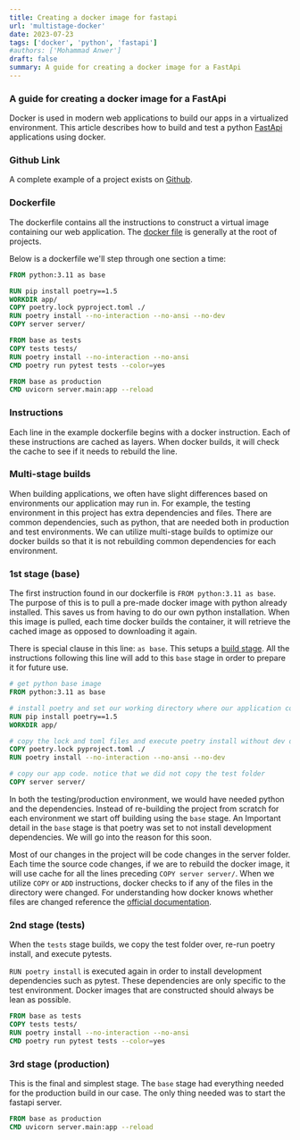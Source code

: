 ```yaml
---
title: Creating a docker image for fastapi
url: 'multistage-docker'
date: 2023-07-23
tags: ['docker', 'python', 'fastapi']
#authors: ['Mohammad Anwer']
draft: false
summary: A guide for creating a docker image for a FastApi
---
```


### A guide for creating a docker image for a FastApi
Docker is used in modern web applications to build our apps in a virtualized environment. This article describes how to 
build and test a python [FastApi](https://fastapi.tiangolo.com/) applications using docker. 

### Github Link
A complete example of a project exists on [Github](https://github.com/mohanwer/fastapi-redis-example).

### Dockerfile
The dockerfile contains all the instructions to construct a virtual image containing our web application. The 
[docker file](https://github.com/mohanwer/fastapi-redis-example/blob/master/Dockerfile) is generally at the root 
of projects.

Below is a dockerfile we'll step through one section a time:
```dockerfile
FROM python:3.11 as base

RUN pip install poetry==1.5
WORKDIR app/
COPY poetry.lock pyproject.toml ./
RUN poetry install --no-interaction --no-ansi --no-dev
COPY server server/

FROM base as tests
COPY tests tests/
RUN poetry install --no-interaction --no-ansi
CMD poetry run pytest tests --color=yes

FROM base as production
CMD uvicorn server.main:app --reload
```

### Instructions
Each line in the example dockerfile begins with a docker instruction. Each of these instructions are cached as layers. 
When docker builds, it will check the cache to see if it needs to rebuild the line. 

### Multi-stage builds
When building applications, we often have slight differences based on environments our application may run in. 
For example, the testing environment in this project has extra dependencies and files. There are common dependencies, 
such as python, that are needed both in production and test environments. We can utilize multi-stage builds to 
optimize our docker builds so that it is not rebuilding common dependencies for each environment.

### 1st stage (base)
The first instruction found in our dockerfile is `FROM python:3.11 as base`. The purpose of this is to pull a pre-made
docker image with python already installed. This saves us from having to do our own python installation. When this image
is pulled, each time docker builds the container, it will retrieve the cached image as opposed to downloading it again.

There is special clause in this line: `as base`. This setups a [build stage](https://docs.docker.com/build/building/multi-stage/#name-your-build-stages).
All the instructions following this line will add to this `base` stage in order to prepare it for future use.

```dockerfile
# get python base image
FROM python:3.11 as base  

# install poetry and set our working directory where our application code goes
RUN pip install poetry==1.5
WORKDIR app/

# copy the lock and toml files and execute poetry install without dev depedencies
COPY poetry.lock pyproject.toml ./
RUN poetry install --no-interaction --no-ansi --no-dev

# copy our app code. notice that we did not copy the test folder
COPY server server/
```

In both the testing/production environment, we would have needed python and the dependencies. 
Instead of re-building the project from scratch for each environment we start off building using the `base` stage. An
Important detail in the `base` stage is that poetry was set to not install development dependencies. We will go into 
the reason for this soon.

Most of our changes in the project will be code changes in the server folder. Each time the source code changes, if we 
are to rebuild the docker image, it will use cache for all the lines preceding `COPY server server/`.
When we utilize `COPY` or `ADD` instructions, docker checks to if any of the files in the directory were changed. For
understanding how docker knows whether files are changed reference the [official documentation](https://docs.docker.com/develop/develop-images/dockerfile_best-practices/#leverage-build-cache).

### 2nd stage (tests)
When the `tests` stage builds, we copy the test folder over, re-run poetry install, and execute pytests. 

`RUN poetry install` is executed again in order to install development dependencies such as pytest. These dependencies
are only specific to the test environment. Docker images that are constructed should always be lean as possible.

```dockerfile
FROM base as tests
COPY tests tests/
RUN poetry install --no-interaction --no-ansi
CMD poetry run pytest tests --color=yes
```

### 3rd stage (production)
This is the final and simplest stage. The `base` stage had everything needed for the production build in our case. The
only thing needed was to start the fastapi server.

```dockerfile
FROM base as production
CMD uvicorn server.main:app --reload
```